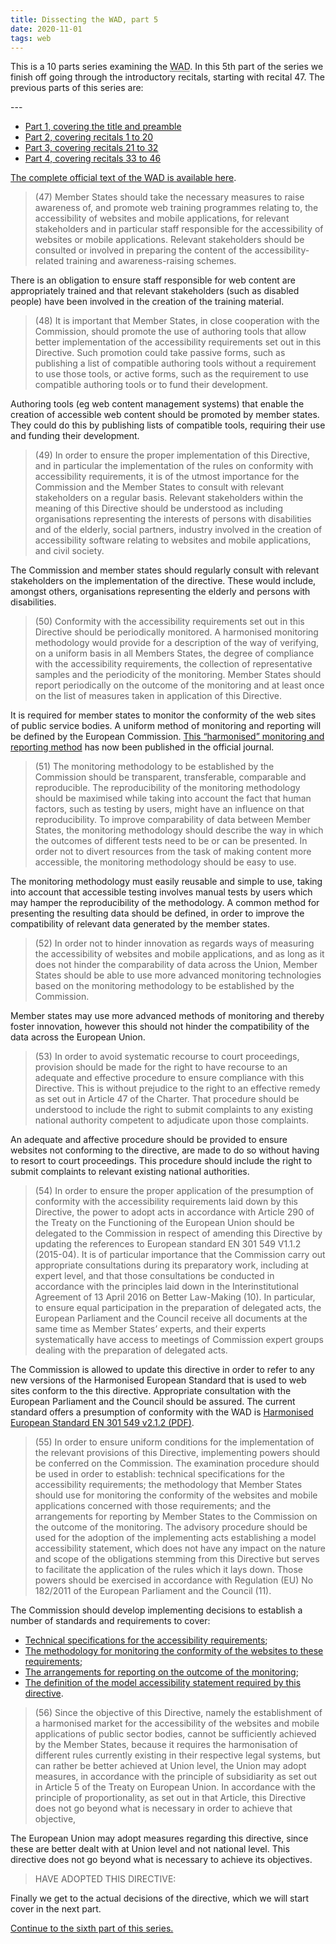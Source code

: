 ```yaml
---
title: Dissecting the WAD, part 5
date: 2020-11-01
tags: web
---
```


<p>This is a 10 parts series examining the <abbr title="Web Accessibility Directive">WAD</abbr>. In this 5th part of the series we finish off going through the introductory recitals, starting with recital 47. The previous parts of this series are:</p>
---


<ul>
    <li><a href="/posts/dissecting-the-wad-part-1/">Part 1, covering the title and preamble</a>&nbsp;</li>
    <li><a href="/posts/dissecting-the-wad-part-2/">Part 2, covering recitals 1 to 20</a>&nbsp;</li>
    <li><a href="/posts/dissecting-the-wad-part-3/">Part 3, covering recitals 21 to 32</a> </li>
    <li><a href="/posts/dissecting-the-wad-part-4/">Part 4, covering recitals 33 to 46</a>&nbsp;</li></ul>



<p><a href="https://eur-lex.europa.eu/eli/dir/2016/2102/oj">The complete official text of the WAD is available here</a>.</p>



<blockquote><p>(47) Member States should take the necessary measures to raise awareness of, and promote web training programmes relating to, the accessibility of websites and mobile applications, for relevant stakeholders and in particular staff responsible for the accessibility of websites or mobile applications. Relevant stakeholders should be consulted or involved in preparing the content of the accessibility-related training and awareness-raising schemes.</p></blockquote>



<p>There is an obligation to ensure staff responsible for web content are appropriately trained and that relevant stakeholders (such as disabled people) have been involved in the creation of the training material.</p>



<blockquote><p>(48) It is important that Member States, in close cooperation with the Commission, should promote the use of authoring tools that allow better implementation of the accessibility requirements set out in this Directive. Such promotion could take passive forms, such as publishing a list of compatible authoring tools without a requirement to use those tools, or active forms, such as the requirement to use compatible authoring tools or to fund their development.</p></blockquote>



<p>Authoring tools (eg web content management systems) that enable the creation of accessible web content should be promoted by member states. They could do this by publishing lists of compatible tools, requiring their use and funding their development.</p>



<blockquote><p>(49) In order to ensure the proper implementation of this Directive, and in particular the implementation of the rules on conformity with accessibility requirements, it is of the utmost importance for the Commission and the Member States to consult with relevant stakeholders on a regular basis. Relevant stakeholders within the meaning of this Directive should be understood as including organisations representing the interests of persons with disabilities and of the elderly, social partners, industry involved in the creation of accessibility software relating to websites and mobile applications, and civil society.</p></blockquote>



<p>The Commission and member states should regularly consult with relevant stakeholders on the implementation of the directive. These would include, amongst others, organisations representing the elderly and persons with disabilities.</p>



<blockquote><p>(50) Conformity with the accessibility requirements set out in this Directive should be periodically monitored. A harmonised monitoring methodology would provide for a description of the way of verifying, on a uniform basis in all Members States, the degree of compliance with the accessibility requirements, the collection of representative samples and the periodicity of the monitoring. Member States should report periodically on the outcome of the monitoring and at least once on the list of measures taken in application of this Directive.</p></blockquote>



<p>It is required for member states to monitor the conformity of the web sites of public service bodies. A uniform method of monitoring and reporting will be defined by the European Commission. <a href="https://eur-lex.europa.eu/eli/dec_impl/2018/1524/oj">This &#8220;harmonised&#8221; monitoring and reporting method</a> has now been published in the official journal.</p>



<blockquote><p>(51) The monitoring methodology to be established by the Commission should be transparent, transferable, comparable and reproducible. The reproducibility of the monitoring methodology should be maximised while taking into account the fact that human factors, such as testing by users, might have an influence on that reproducibility. To improve comparability of data between Member States, the monitoring methodology should describe the way in which the outcomes of different tests need to be or can be presented. In order not to divert resources from the task of making content more accessible, the monitoring methodology should be easy to use.</p></blockquote>



<p>The monitoring methodology must easily reusable and simple to use, taking into account that accessible testing involves manual tests by users which may hamper the reproducibility of the methodology.  A common method for presenting the resulting data should be defined, in order to improve the compatibility of relevant data generated by the member states.</p>



<blockquote><p>(52) In order not to hinder innovation as regards ways of measuring the accessibility of websites and mobile applications, and as long as it does not hinder the comparability of data across the Union, Member States should be able to use more advanced monitoring technologies based on the monitoring methodology to be established by the Commission.</p></blockquote>



<p>Member states may use more advanced methods of monitoring and thereby foster innovation, however this should not hinder the compatibility of the data across the European Union.</p>



<blockquote><p>(53) In order to avoid systematic recourse to court proceedings, provision should be made for the right to have recourse to an adequate and effective procedure to ensure compliance with this Directive. This is without prejudice to the right to an effective remedy as set out in Article 47 of the Charter. That procedure should be understood to include the right to submit complaints to any existing national authority competent to adjudicate upon those complaints.</p></blockquote>



<p>An adequate and affective procedure should be provided to ensure websites not conforming to the directive, are made to do so without having to resort to court proceedings. This procedure should include the right to submit complaints to relevant existing national authorities.</p>



<blockquote><p>(54) In order to ensure the proper application of the presumption of conformity with the accessibility requirements laid down by this Directive, the power to adopt acts in accordance with Article 290 of the Treaty on the Functioning of the European Union should be delegated to the Commission in respect of amending this Directive by updating the references to European standard EN 301 549 V1.1.2 (2015-04). It is of particular importance that the Commission carry out appropriate consultations during its preparatory work, including at expert level, and that those consultations be conducted in accordance with the principles laid down in the Interinstitutional Agreement of 13 April 2016 on Better Law-Making (10). In particular, to ensure equal participation in the preparation of delegated acts, the European Parliament and the Council receive all documents at the same time as Member States&#8217; experts, and their experts systematically have access to meetings of Commission expert groups dealing with the preparation of delegated acts.</p></blockquote>



<p>The Commission is allowed to update this directive in order to refer to any new versions of the Harmonised European Standard that is used to web sites conform to the this directive. Appropriate consultation with the European Parliament and the Council should be assured. The current standard offers a presumption of conformity with the WAD is <a href="https://www.etsi.org/deliver/etsi_en/301500_301599/301549/02.01.02_60/en_301549v020102p.pdf">Harmonised European Standard EN 301 549 v2.1.2 (PDF)</a>.</p>



<blockquote><p>(55) In order to ensure uniform conditions for the implementation of the relevant provisions of this Directive, implementing powers should be conferred on the Commission. The examination procedure should be used in order to establish: technical specifications for the accessibility requirements; the methodology that Member States should use for monitoring the conformity of the websites and mobile applications concerned with those requirements; and the arrangements for reporting by Member States to the Commission on the outcome of the monitoring. The advisory procedure should be used for the adoption of the implementing acts establishing a model accessibility statement, which does not have any impact on the nature and scope of the obligations stemming from this Directive but serves to facilitate the application of the rules which it lays down. Those powers should be exercised in accordance with Regulation (EU) No 182/2011 of the European Parliament and the Council (11).</p></blockquote>



<p>The Commission should develop implementing decisions to establish a number of standards and requirements to cover:</p>



<ul><li><a href="https://eur-lex.europa.eu/legal-content/GA/TXT/?uri=CELEX:32018D2048">Technical specifications for the accessibility requirements</a>; </li><li><a href="https://eur-lex.europa.eu/eli/dec_impl/2018/1524/oj">The methodology for monitoring the conformity of the websites to these requirements</a>; </li><li><a href="https://eur-lex.europa.eu/eli/dec_impl/2018/1524/oj">The arrangements for reporting on the outcome of the monitoring</a>;</li><li><a href="https://eur-lex.europa.eu/eli/dec_impl/2018/1523/oj">The definition of the model accessibility statement required by this directive</a>. </li></ul>



<blockquote><p>(56) Since the objective of this Directive, namely the establishment of a harmonised market for the accessibility of the websites and mobile applications of public sector bodies, cannot be sufficiently achieved by the Member States, because it requires the harmonisation of different rules currently existing in their respective legal systems, but can rather be better achieved at Union level, the Union may adopt measures, in accordance with the principle of subsidiarity as set out in Article 5 of the Treaty on European Union. In accordance with the principle of proportionality, as set out in that Article, this Directive does not go beyond what is necessary in order to achieve that objective,</p></blockquote>



<p>The European Union may adopt measures regarding this directive, since these are better dealt with at Union level and not national level. This directive does not go beyond what is necessary to achieve its objectives.</p>



<blockquote><p>HAVE ADOPTED THIS DIRECTIVE:</p></blockquote>



<p>Finally we get to the actual decisions of the directive, which we will start cover in the next part.</p>



<p><a href="/posts/dissecting-the-wad-part-6/">Continue to the sixth part of this series.</a></p>